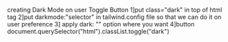 creating Dark Mode on user Toggle Button
1]put class="dark" in top of html tag
2]put darkmode:"selector" in tailwind.config file so that we can do it on user preference
3] apply dark: ""  option where you want
4]button document.querySelector("html").classList.toggle("dark") 